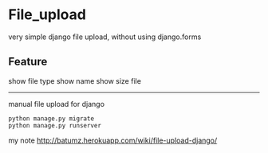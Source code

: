# File_upload
very simple
django file upload, without using django.forms

## Feature
show file type
show name
show size file

***

manual file upload for django
```
python manage.py migrate
python manage.py runserver

```

my note 
<http://batumz.herokuapp.com/wiki/file-upload-django/>
